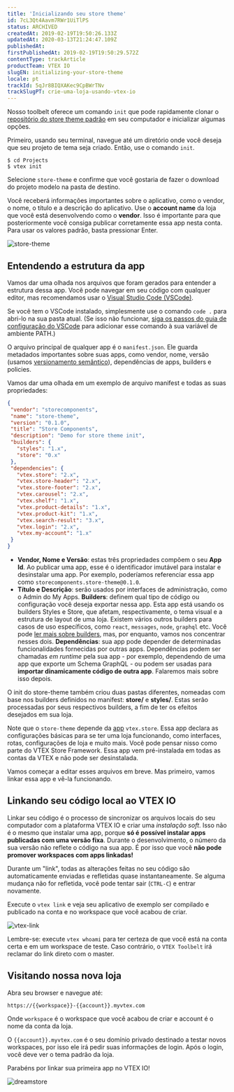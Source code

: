 ```yaml
---
title: 'Inicializando seu store theme'
id: 7cL3Qt4Aavm7RWr1UiTlPS
status: ARCHIVED
createdAt: 2019-02-19T19:50:26.133Z
updatedAt: 2020-03-13T21:24:47.109Z
publishedAt: 
firstPublishedAt: 2019-02-19T19:50:29.572Z
contentType: trackArticle
productTeam: VTEX IO
slugEN: initializing-your-store-theme
locale: pt
trackId: 5qJr8BIQXAKec9CpBWrTNv
trackSlugPT: crie-uma-loja-usando-vtex-io
---
```


Nosso toolbelt oferece um comando `init` que pode rapidamente clonar o [repositório do store theme padrão](https://github.com/vtex-apps/store-theme) em seu computador e inicializar algumas opções.

Primeiro, usando seu terminal, navegue até um diretório onde você deseja que seu projeto de tema seja criado. Então, use o comando `init`.

```
$ cd Projects
$ vtex init
```

Selecione `store-theme` e confirme que você gostaria de fazer o download do projeto modelo na pasta de destino.

Você receberá informações importantes sobre o aplicativo, como o vendor, o nome, o título e a descrição do aplicativo. Use o __account name__ da loja que você está desenvolvendo como o __vendor__. Isso é importante para que posteriormente você consiga publicar corretamente essa app nesta conta. Para usar os valores padrão, basta pressionar Enter.

![store-theme](https://images.ctfassets.net/alneenqid6w5/6FEPaKbOMqkndELmvd0u6z/f47d4a3a04b5cf270372b5dbc72940a9/store-theme.svg)

## Entendendo a estrutura da app

Vamos dar uma olhada nos arquivos que foram gerados para entender a estrutura dessa app. Você pode navegar em seu código com qualquer editor, mas recomendamos usar o [Visual Studio Code (VSCode)](https://code.visualstudio.com/).

Se você tem o VSCode instalado, simplesmente use o comando `code .` para abri-lo na sua pasta atual. (Se isso não funcionar, [siga os passos do guia de configuração do VSCode](https://code.visualstudio.com/docs/setup/mac#_launching-from-the-command-line) para adicionar esse comando à sua variável de ambiente PATH.)

O arquivo principal de qualquer app é o `manifest.json`. Ele guarda metadados importantes sobre suas apps, como vendor, nome, versão (usamos [versionamento semântico](https://semver.org/)), dependências de apps, builders e policies.

Vamos dar uma olhada em um exemplo de arquivo manifest e todas as suas propriedades:

```json
{
 "vendor": "storecomponents",
 "name": "store-theme",
 "version": "0.1.0",
 "title": "Store Components",
 "description": "Demo for store theme init",
 "builders": {
   "styles": "1.x",
   "store": "0.x"
 },
 "dependencies": {
   "vtex.store": "2.x",
   "vtex.store-header": "2.x",
   "vtex.store-footer": "2.x",
   "vtex.carousel": "2.x",
   "vtex.shelf": "1.x",
   "vtex.product-details": "1.x",
   "vtex.product-kit": "1.x",
   "vtex.search-result": "3.x",
   "vtex.login": "2.x",
   "vtex.my-account": "1.x"
 }
}
```


- __Vendor, Nome e Versão__: estas três propriedades compõem o seu __App Id__. Ao publicar uma app, esse é o identificador imutável para instalar e desinstalar uma app. Por exemplo, poderíamos referenciar essa app como `storecomponents.store-theme@0.1.0`.
- __Título e Descrição__: serão usados por interfaces de administração, como o Admin do My Apps.
__Builders__: definem qual tipo de código ou configuração você deseja exportar nessa app. Esta app está usando os builders Styles e Store, que afetam, respectivamente, o tema visual e a estrutura de layout de uma loja. Existem vários outros builders para casos de uso específicos, como `react`, `messages`, `node`, `graphql` etc. Você pode [ler mais sobre builders](/pt/faq/o-que-e-um-builder-do-vtex-io), mas, por enquanto, vamos nos concentrar nesses dois.
__Dependências__: sua app pode depender de determinadas funcionalidades fornecidas por outras apps. Dependências podem ser chamadas *em runtime* pela sua app - por exemplo, dependendo de uma app que exporte um Schema GraphQL - ou podem ser usadas para __importar dinamicamente código de outra app__. Falaremos mais sobre isso depois.

O init do store-theme também criou duas pastas diferentes, nomeadas com base nos builders definidos no manifest: __store/__ e __styles/__. Estas serão processadas por seus respectivos builders, a fim de ter os efeitos desejados em sua loja.

<div class="alerta alerta-info">
Note que o <code>store-theme</code> depende da <a href="https://github.com/vtex-apps/store">app</a> <code>vtex.store</code>. Essa app declara as configurações básicas para se ter uma loja funcionando, como interfaces, rotas, configurações de loja e muito mais. Você pode pensar nisso como parte do VTEX Store Framework. Essa app vem pré-instalada em todas as contas da VTEX e não pode ser desinstalada.
</div>

Vamos começar a editar esses arquivos em breve. Mas primeiro, vamos linkar essa app e vê-la funcionando.

## Linkando seu código local ao VTEX IO

Linkar seu código é o processo de sincronizar os arquivos locais do seu computador com a plataforma VTEX IO e criar uma *instalação soft*. Isso não é o mesmo que instalar uma app, porque __só é possível instalar apps publicadas com uma versão fixa__. Durante o desenvolvimento, o número da sua versão não reflete o código na sua app. É por isso que você __não pode promover workspaces com apps linkadas!__

Durante um "link", todas as alterações feitas no seu código são automaticamente enviadas e refletidas quase instantaneamente. Se alguma mudança não for refletida, você pode tentar sair (`CTRL-C`) e entrar novamente.

Execute o `vtex link` e veja seu aplicativo de exemplo ser compilado e publicado na conta e no workspace que você acabou de criar.

![vtex-link](//images.ctfassets.net/alneenqid6w5/1peFxCLM0kF9JvC8AmPeFi/9cef3e4e5e5877a744c15ca3f6e8db18/vtex-link.svg)

<div class="alerta alerta-info">
Lembre-se: execute <code>vtex whoami</code> para ter certeza de que você está na conta certa e em um workspace de teste. Caso contrário, o <code>VTEX Toolbelt</code> irá reclamar do link direto com o master.
</div>

## Visitando nossa nova loja

Abra seu browser e navegue até:

`https://{{workspace}}-{{account}}.myvtex.com`

Onde `workspace` é o workspace que você acabou de criar e account é o nome da conta da loja.

O `{{account}}.myvtex.com` é o seu domínio privado destinado a testar novos workspaces, por isso ele irá pedir suas informações de login. Após o login, você deve ver o tema padrão da loja.

Parabéns por linkar sua primeira app no VTEX IO!

![dreamstore](//images.ctfassets.net/alneenqid6w5/7G77GAWEmdysNJ2JBYaAI8/6b2bc7f47f994242c8a853e84e3f0b67/dreamstore.svg)
